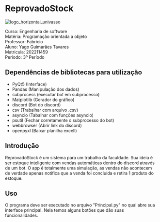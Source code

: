 # ReprovadoStock

![logo_horizontal_univasso](https://github.com/YagoTarsin/ReprovadoStock/assets/102929131/21da1cfd-9758-4120-865c-649148df673c)

Curso: Engenharia de software <br>
Matéria: Programação orientada a objeto<br>
Professor: Fabricio <br>
Aluno: Yago Guimarães Tavares <br>
Matricula: 202211459 <br>
Período: 3º Período <br>

## Dependências de bibliotecas para utilização

- PyQt5 (Interface)
- Pandas (Manipulação dos dados)
- subprocess (executar bot em subprocesso)
- Matplotlib (Gerador do gráfico)
- discord (Bot do discord)
- csv (Trabalhar com arquivo .csv)
- asyncio (Tabalhar com funções asyncio)
- psutil (Fechar corretamente o subprocesso do bot)
- webbrowser (Abrir link do discord)
- openpyxl (Baixar planilha excell)

## Introdução

ReprovadoStock é um sistema para um trabalho da faculdade. Sua ideia é ser estoque inteligente com vendas automáticas dentro do discord através de um bot. O app é totalmente uma simulação, as vendas não acontecem de verdade apenas notifica que a venda foi concluída e retira 1 produto do estoque.

## Uso

O programa deve ser executado no arquivo "Principal.py" no qual abre sua interface principal. Nela temos alguns botões que dão suas funcionalidades.

